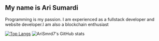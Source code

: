 ## My name is Ari Sumardi
Programming is my passion. I am experienced as a fullstack developer and website developer.I am also a blockchain enthusiast


[![Top Langs](https://github-readme-stats.vercel.app/api/top-langs/?username=AriSmrd7&langs_count=10&layout=compact&theme=dark)](https://github.com/AriSmrd7)
![AriSmrd7's GitHub stats](https://github-readme-stats.vercel.app/api?username=AriSmrd7&theme=dark&show_icons=true)
<!---
AriSmrd7/AriSmrd7 is a ✨ special ✨ repository because its `README.md` (this file) appears on your GitHub profile.
You can click the Preview link to take a look at your changes.
--->
